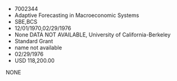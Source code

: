 * 7002344
* Adaptive Forecasting in Macroeconomic Systems
* SBE,BCS
* 12/01/1970,02/29/1976
* None   DATA NOT AVAILABLE, University of California-Berkeley
* Standard Grant
*   name not available
* 02/29/1976
* USD 118,200.00

NONE